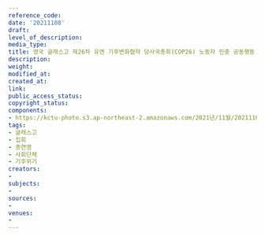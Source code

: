 ```yaml
---
reference_code: 
date: '20211108'
draft: 
level_of_description: 
media_type: 
title: 영국 글래스고 제26차 유엔 기후변화협약 당사국총회(COP26) 노동자 민중 공동행동
description: 
weight: 
modified_at: 
created_at: 
link: 
public_access_status: 
copyright_status: 
components:
- https://kctu-photo.s3.ap-northeast-2.amazonaws.com/2021년/11월/20211108-영국+글래스고+제26차+유엔+기후변화협약+당사국총회(COP26)+노동자+민중+공동행동_글래스고_집회_총연맹_사회단체_기후위기/photo_2021-11-08_09-31-42.jpg
tags:
- 글래스고
- 집회
- 총연맹
- 사회단체
- 기후위기
creators:
- 
subjects:
- 
sources:
- 
venues:
- 
---
```

